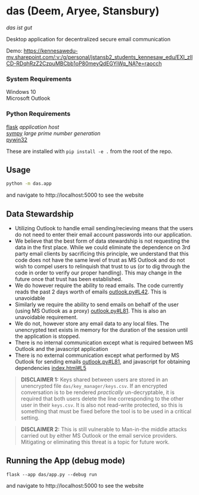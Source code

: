 # das (Deem, Aryee, Stansbury)
_das ist gut_

Desktop application for decentralized secure email communication

Demo: https://kennesawedu-my.sharepoint.com/:v:/g/personal/jstansb2_students_kennesaw_edu/EXI_zIlCD-RDqhRzZ2CzpuMBCbb1oP80meyQdEGYiWq_NA?e=raocch
### System Requirements
Windows 10 <br>
Microsoft Outlook <br>
### Python Requirements
[flask](https://pypi.org/project/Flask/) _application host_ <br>
[sympy](https://pypi.org/project/sympy/) _large prime number generation_ <br>
[pywin32](https://pypi.org/project/pypiwin32/)

These are installed with `pip install -e .` from the root of the repo.

## Usage
```bash
python -m das.app
```
and navigate to http://localhost:5000 to see the website

## Data Stewardship
  - Utilizing Outlook to handle email sending/recieving means that the users do not need to enter their email account passwords into our application.
  - We believe that the best form of data stewardship is not requesting the data in the first place. While we could eliminate the dependence on 3rd party email clients by sacrificing this principle, we understand that this code does not have the same level of trust as MS Outlook and do not wish to compel users to relinquish that trust to us (or to dig through the code in order to verify our proper handling). This may change in the future once that trust has been established.
  - We do however require the ability to read emails. The code currently reads the past 2 days worth of emails [outlook.py#L42](https://github.com/JoelStansbury/das/blob/main/das/outlook/outlook.py#L42). This is unavoidable
  - Similarly we require the ability to send emails on behalf of the user (using MS Outlook as a proxy) [outlook.py#L81](https://github.com/JoelStansbury/das/blob/main/das/outlook/outlook.py#L81). This is also an unavoidable requirement.
  - We do not, however store any email data to any local files. The unencrypted text exists in memory for the duration of the session until the application is stopped.
  - There is no internal communication except what is required between MS Outlook and the javascript application
  - There is no external communication except what performed by MS Outlook for sending emails [outlook.py#L81](https://github.com/JoelStansbury/das/blob/main/das/outlook/outlook.py#L81), and javascript for obtaining dependencies [index.html#L5](https://github.com/JoelStansbury/das/blob/main/das/templates/index.html#L5)


> __DISCLAIMER 1:__ Keys shared between users are stored in an unencrypted file `das/key_manager/keys.csv`. If an encrypted conversation is to be rendered _practically_ un-decryptable, it is required that both users delete the line corresponding to the other user in their `keys.csv`. It is also not read-write protected, so this is something that must be fixed before the tool is to be used in a critical setting.

> __DISCLAIMER 2:__ This is still vulnerable to Man-in-the middle attacks carried out by either MS Outlook or the email service providers. Mitigating or eliminating this threat is a topic for future work.

## Running the App (debug mode)
`flask --app das/app.py --debug run`

and navigate to http://localhost:5000 to see the website
